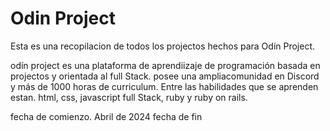# Odin Project

Esta es una recopilacion de todos los projectos hechos para Odín Project.

odín project es una plataforma de aprendiizaje de programación basada en projectos y orientada al full Stack. posee una ampliacomunidad en Discord y más de 1000 horas de curriculum.
Entre las habilidades que se aprenden estan. html, css, javascript full Stack, ruby y ruby on rails.

fecha de comienzo. Abril de 2024
fecha de fin 
